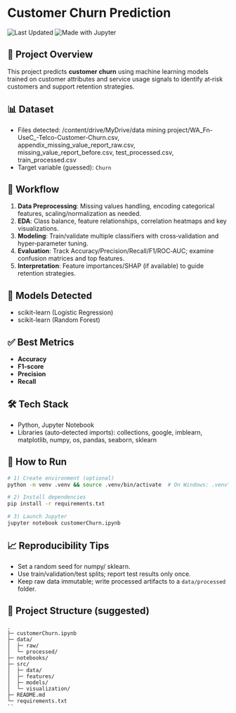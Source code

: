 # Customer Churn Prediction

![Last Updated](https://img.shields.io/badge/last%20updated-2025-08-25-blue) ![Made with Jupyter](https://img.shields.io/badge/Made%20with-Jupyter-orange)

## 📌 Project Overview
This project predicts **customer churn** using machine learning models trained on customer attributes and service usage signals to identify at‑risk customers and support retention strategies.

## 📊 Dataset
- Files detected: /content/drive/MyDrive/data mining project/WA_Fn-UseC_-Telco-Customer-Churn.csv, appendix_missing_value_report_raw.csv, missing_value_report_before.csv, test_processed.csv, train_processed.csv
- Target variable (guessed): `Churn`

## 🧹 Workflow
1. **Data Preprocessing**: Missing values handling, encoding categorical features, scaling/normalization as needed.
2. **EDA**: Class balance, feature relationships, correlation heatmaps and key visualizations.
3. **Modeling**: Train/validate multiple classifiers with cross‑validation and hyper‑parameter tuning.
4. **Evaluation**: Track Accuracy/Precision/Recall/F1/ROC‑AUC; examine confusion matrices and top features.
5. **Interpretation**: Feature importances/SHAP (if available) to guide retention strategies.

## 🤖 Models Detected
- scikit-learn (Logistic Regression)
- scikit-learn (Random Forest)

## ✅ Best Metrics
- **Accuracy**
- **F1-score**
- **Precision**
- **Recall**

## 🛠️ Tech Stack
- Python, Jupyter Notebook
- Libraries (auto‑detected imports): collections, google, imblearn, matplotlib, numpy, os, pandas, seaborn, sklearn

## 🚀 How to Run
```bash
# 1) Create environment (optional)
python -m venv .venv && source .venv/bin/activate  # On Windows: .venv\Scripts\activate

# 2) Install dependencies
pip install -r requirements.txt

# 3) Launch Jupyter
jupyter notebook customerChurn.ipynb
```

## 📈 Reproducibility Tips
- Set a random seed for numpy/ sklearn.
- Use train/validation/test splits; report test results only once.
- Keep raw data immutable; write processed artifacts to a `data/processed` folder.

## 🧭 Project Structure (suggested)
```
.
├─ customerChurn.ipynb
├─ data/
│  ├─ raw/
│  └─ processed/
├─ notebooks/
├─ src/
│  ├─ data/
│  ├─ features/
│  ├─ models/
│  └─ visualization/
├─ README.md
└─ requirements.txt
``
